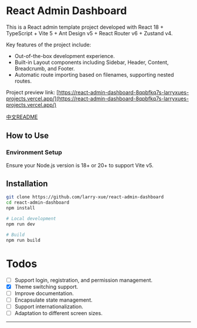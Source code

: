 # React Admin Dashboard

This is a React admin template project developed with React 18 + TypeScript + Vite 5 + Ant Design v5 + React Router v6 + Zustand v4.

Key features of the project include:

- Out-of-the-box development experience.
- Built-in Layout components including Sidebar, Header, Content, Breadcrumb, and Footer.
- Automatic route importing based on filenames, supporting nested routes.

Project preview link: [https://react-admin-dashboard-8qpbfkq7s-larryxues-projects.vercel.app/](https://react-admin-dashboard-8qpbfkq7s-larryxues-projects.vercel.app/)

[中文README](./README.md)

## How to Use

### Environment Setup

Ensure your Node.js version is 18+ or 20+ to support Vite v5.

## Installation

```sh
git clone https://github.com/larry-xue/react-admin-dashboard
cd react-admin-dashboard
npm install

# Local development
npm run dev

# Build
npm run build
```

# Todos

- [ ] Support login, registration, and permission management.
- [x] Theme switching support.
- [ ] Improve documentation.
- [ ] Encapsulate state management.
- [ ] Support internationalization.
- [ ] Adaptation to different screen sizes.

---
